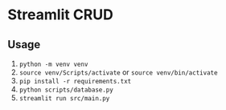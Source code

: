 # Streamlit CRUD

## Usage

1. `python -m venv venv`
2. `source venv/Scripts/activate` or `source venv/bin/activate`
3. `pip install -r requirements.txt`
4. `python scripts/database.py`
5. `streamlit run src/main.py`
